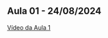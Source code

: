 ## Aula 01 - 24/08/2024


[Vídeo da Aula 1](https://drive.google.com/file/d/1Lnf5kybGmkdtiZWulmc3ni2f8uB2D4tP)


